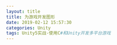 ```yaml
---
layout: title
title: 为游戏开发图形
date: 2019-02-12 15:57:30
categories: Unity
tags: Unity5实战-使用C#和Unity开发多平台游戏
---
```

